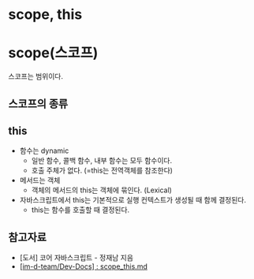 # scope, this

# scope(스코프)
스코프는 범위이다.

## 스코프의 종류 


## this
- 함수는 dynamic
    - 일반 함수, 콜백 함수, 내부 함수는 모두 함수이다.
    - 호출 주체가 없다. (=this는 전역객체를 참조한다)
- 메서드는 객체 
    - 객체의 메서드의 this는 객체에 묶인다. (Lexical)
- 자바스크립트에서 this는 기본적으로 실행 컨텍스트가 생성될 때 함께 결정된다.
    - this는 함수를 호출할 때 결정된다.


## 참고자료
- [도서] 코어 자바스크립트 - 정재남 지음
- [[im-d-team/Dev-Docs] : scope_this.md](https://github.com/im-d-team/Dev-Docs/blob/master/Javascript/scope_this.md)
